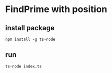 # FindPrime with position
## install package
```
npm install -g ts-node
```

## run 
```
ts-node index.ts
```
